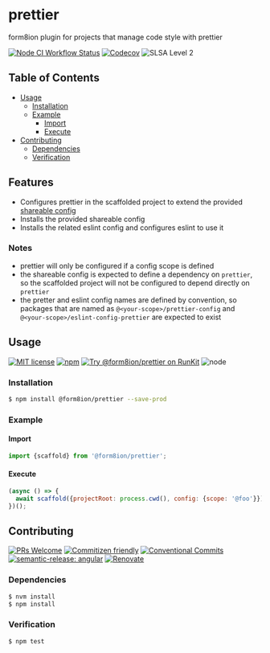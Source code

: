 # prettier

form8ion plugin for projects that manage code style with prettier

<!--status-badges start -->

[![Node CI Workflow Status][github-actions-ci-badge]][github-actions-ci-link]
[![Codecov][coverage-badge]][coverage-link]
![SLSA Level 2][slsa-badge]

<!--status-badges end -->

## Table of Contents

* [Usage](#usage)
  * [Installation](#installation)
  * [Example](#example)
    * [Import](#import)
    * [Execute](#execute)
* [Contributing](#contributing)
  * [Dependencies](#dependencies)
  * [Verification](#verification)

## Features

* Configures prettier in the scaffolded project to extend the provided
  [shareable config](https://prettier.io/docs/en/configuration.html#sharing-configurations)
* Installs the provided shareable config
* Installs the related eslint config and configures eslint to use it

### Notes

* prettier will only be configured if a config scope is defined
* the shareable config is expected to define a dependency on `prettier`, so the
  scaffolded project will not be configured to depend directly on `prettier`
* the pretter and eslint config names are defined by convention, so packages
  that are named as `@<your-scope>/prettier-config` and
  `@<your-scope>/eslint-config-prettier` are expected to exist

## Usage

<!--consumer-badges start -->

[![MIT license][license-badge]][license-link]
[![npm][npm-badge]][npm-link]
[![Try @form8ion/prettier on RunKit][runkit-badge]][runkit-link]
![node][node-badge]

<!--consumer-badges end -->

### Installation

```sh
$ npm install @form8ion/prettier --save-prod
```

### Example

#### Import

```javascript
import {scaffold} from '@form8ion/prettier';
```

#### Execute

```javascript
(async () => {
  await scaffold({projectRoot: process.cwd(), config: {scope: '@foo'}});
})();
```

## Contributing

<!--contribution-badges start -->

[![PRs Welcome][PRs-badge]][PRs-link]
[![Commitizen friendly][commitizen-badge]][commitizen-link]
[![Conventional Commits][commit-convention-badge]][commit-convention-link]
[![semantic-release: angular][semantic-release-badge]][semantic-release-link]
[![Renovate][renovate-badge]][renovate-link]

<!--contribution-badges end -->

### Dependencies

```sh
$ nvm install
$ npm install
```

### Verification

```sh
$ npm test
```

[PRs-link]: http://makeapullrequest.com

[PRs-badge]: https://img.shields.io/badge/PRs-welcome-brightgreen.svg

[commitizen-link]: http://commitizen.github.io/cz-cli/

[commitizen-badge]: https://img.shields.io/badge/commitizen-friendly-brightgreen.svg

[commit-convention-link]: https://conventionalcommits.org

[commit-convention-badge]: https://img.shields.io/badge/Conventional%20Commits-1.0.0-yellow.svg

[semantic-release-link]: https://github.com/semantic-release/semantic-release

[semantic-release-badge]: https://img.shields.io/badge/semantic--release-angular-e10079?logo=semantic-release

[renovate-link]: https://renovatebot.com

[renovate-badge]: https://img.shields.io/badge/renovate-enabled-brightgreen.svg?logo=renovatebot

[github-actions-ci-link]: https://github.com/form8ion/prettier/actions?query=workflow%3A%22Node.js+CI%22+branch%3Amaster

[github-actions-ci-badge]: https://img.shields.io/github/actions/workflow/status/form8ion/prettier/node-ci.yml.svg?branch=master&logo=github

[coverage-link]: https://codecov.io/github/form8ion/prettier

[coverage-badge]: https://img.shields.io/codecov/c/github/form8ion/prettier?logo=codecov

[license-link]: LICENSE

[license-badge]: https://img.shields.io/github/license/form8ion/prettier.svg?logo=opensourceinitiative

[npm-link]: https://www.npmjs.com/package/@form8ion/prettier

[npm-badge]: https://img.shields.io/npm/v/@form8ion/prettier?logo=npm

[runkit-link]: https://npm.runkit.com/@form8ion/prettier

[runkit-badge]: https://badge.runkitcdn.com/@form8ion/prettier.svg

[node-badge]: https://img.shields.io/node/v/@form8ion/prettier?logo=node.js

[slsa-badge]: https://slsa.dev/images/gh-badge-level2.svg
